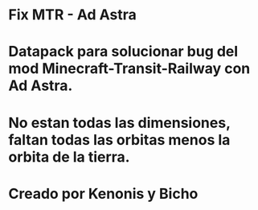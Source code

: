 # Fix MTR - Ad Astra
# Datapack para solucionar bug del mod Minecraft-Transit-Railway con Ad Astra.
# No estan todas las dimensiones, faltan todas las orbitas menos la orbita de la tierra.
# Creado por Kenonis y Bicho 
